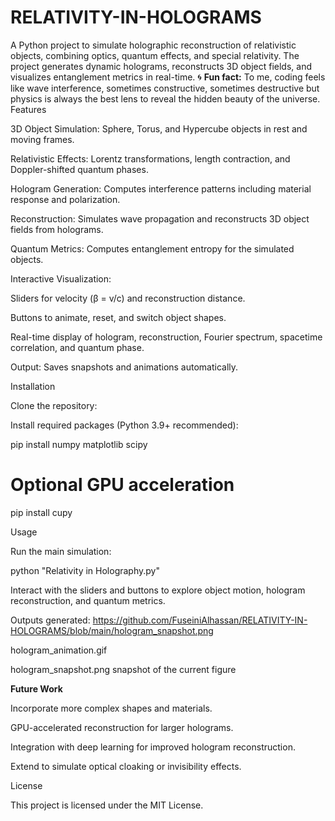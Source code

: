 # RELATIVITY-IN-HOLOGRAMS

A Python project to simulate holographic reconstruction of relativistic objects, combining optics, quantum effects, and special relativity. The project generates dynamic holograms, reconstructs 3D object fields, and visualizes entanglement metrics in real-time.
🌀 **Fun fact:** To me, coding feels like wave interference, sometimes constructive, sometimes destructive but physics is always the best lens to reveal the hidden beauty of the universe.
Features

3D Object Simulation: Sphere, Torus, and Hypercube objects in rest and moving frames.

Relativistic Effects: Lorentz transformations, length contraction, and Doppler-shifted quantum phases.

Hologram Generation: Computes interference patterns including material response and polarization.

Reconstruction: Simulates wave propagation and reconstructs 3D object fields from holograms.

Quantum Metrics: Computes entanglement entropy for the simulated objects.

Interactive Visualization:

Sliders for velocity (β = v/c) and reconstruction distance.

Buttons to animate, reset, and switch object shapes.

Real-time display of hologram, reconstruction, Fourier spectrum, spacetime correlation, and quantum phase.

Output: Saves snapshots and animations automatically.

Installation

Clone the repository:


Install required packages (Python 3.9+ recommended):

pip install numpy matplotlib scipy
# Optional GPU acceleration
pip install cupy

Usage

Run the main simulation:

python "Relativity in Holography.py"


Interact with the sliders and buttons to explore object motion, hologram reconstruction, and quantum metrics.

Outputs generated:
https://github.com/FuseiniAlhassan/RELATIVITY-IN-HOLOGRAMS/blob/main/hologram_snapshot.png

hologram_animation.gif

hologram_snapshot.png  snapshot of the current figure

**Future Work**

Incorporate more complex shapes and materials.

GPU-accelerated reconstruction for larger holograms.

Integration with deep learning for improved hologram reconstruction.

Extend to simulate optical cloaking or invisibility effects.

License

This project is licensed under the MIT License.
